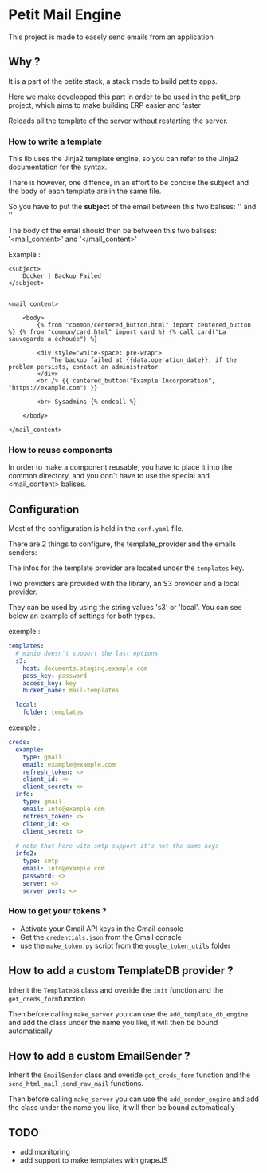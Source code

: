 # Petit Mail Engine

This project is made to easely send emails from an application

## Why ?

It is a part of the petite stack, a stack made to build petite apps.

Here we make developped this part in order to be used in the petit_erp project, which aims to make building ERP easier and faster

Reloads all the template of the server without restarting the server.


### How to write a template

This lib uses the Jinja2 template engine, so you can refer to the Jinja2 documentation for the syntax.

There is however, one diffence, in an effort to be concise the subject and the body of each template are in the same file.

So you have to put the **subject** of the email between this two balises: '<subject>' and '</subject>'

The body of the email should then be between this two balises: '<mail_content>' and '</mail_content>'

Example :

```jinja
<subject>
    Docker | Backup Failed
</subject>


<mail_content>

    <body>
        {% from "common/centered_button.html" import centered_button %} {% from "common/card.html" import card %} {% call card("La sauvegarde a échouée") %}

        <div style="white-space: pre-wrap">
            The backup failed at {{data.operation_date}}, if the problem persists, contact an administrator
        </div>
        <br /> {{ centered_button("Example Incorporation", "https://example.com") }}

        <br> Sysadmins {% endcall %}

    </body>

</mail_content>
```

### How to reuse components

In order to make a component reusable, you have to place it into the common directory, and you don't have to use the special <subject> and <mail_content> balises.


## Configuration

Most of the configuration is held in the `conf.yaml` file.

There are 2 things to configure, the template_provider and the emails senders:

The infos for the template provider are located under the `templates` key.

Two providers are provided with the library, an S3 provider and a local provider.

They can be used by using the string values 's3' or 'local'. You can see below an example of settings for both types.

exemple :

```yaml
templates:
  # minio doesn't support the last options
  s3:
    host: documents.staging.example.com
    pass_key: password
    access_key: key
    bucket_name: mail-templates

  local: 
    folder: templates
```

exemple :

```yaml
creds:
  example:
    type: gmail
    email: example@example.com
    refresh_token: <>
    client_id: <>
    client_secret: <>
  info:
    type: gmail
    email: info@example.com
    refresh_token: <>
    client_id: <>
    client_secret: <>
  
  # note that here with smtp support it's not the same keys
  info2:
    type: smtp
    email: info@example.com
    password: <>
    server: <>
    server_port: <>
```

### How to get your tokens ?

- Activate your Gmail API keys in the Gmail console
- Get the `credentials.json` from the Gmail console
- use the `make_token.py` script from the `google_token_utils` folder

## How to add a custom TemplateDB provider ?

Inherit the `TemplateDB` class and overide the `init` function and the `get_creds_form`function

Then before calling `make_server` you can use the `add_template_db_engine` and add the class under the name you like, it will then be bound automatically

## How to add a custom EmailSender ?

Inherit the `EmailSender` class and overide `get_creds_form` function and the `send_html_mail` ,`send_raw_mail` functions.

Then before calling `make_server` you can use the `add_sender_engine` and add the class under the name you like, it will then be bound automatically


## TODO

- add monitoring
- add support to make templates with grapeJS
